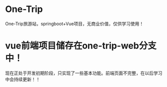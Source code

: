 # One-Trip
One-Trip旅游站，springboot+Vue项目，无商业价值，仅供学习使用！
##
# vue前端项目储存在one-trip-web分支中！

现在正处于开发初期阶段，只实现了一些基本功能。前端页面不完整，在以后学习中会持续更新！！
